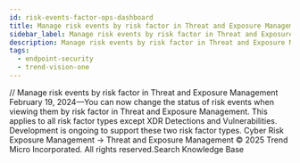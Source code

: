 ```yaml
---
id: risk-events-factor-ops-dashboard
title: Manage risk events by risk factor in Threat and Exposure Management
sidebar_label: Manage risk events by risk factor in Threat and Exposure Management
description: Manage risk events by risk factor in Threat and Exposure Management
tags:
  - endpoint-security
  - trend-vision-one
---
```


/*<![CDATA[*/ $('#title').html($('meta[name=map-description]').attr('content')); /*]]>*/ Manage risk events by risk factor in Threat and Exposure Management February 19, 2024—You can now change the status of risk events when viewing them by risk factor in Threat and Exposure Management. This applies to all risk factor types except XDR Detections and Vulnerabilities. Development is ongoing to support these two risk factor types. Cyber Risk Exposure Management → Threat and Exposure Management © 2025 Trend Micro Incorporated. All rights reserved.Search Knowledge Base